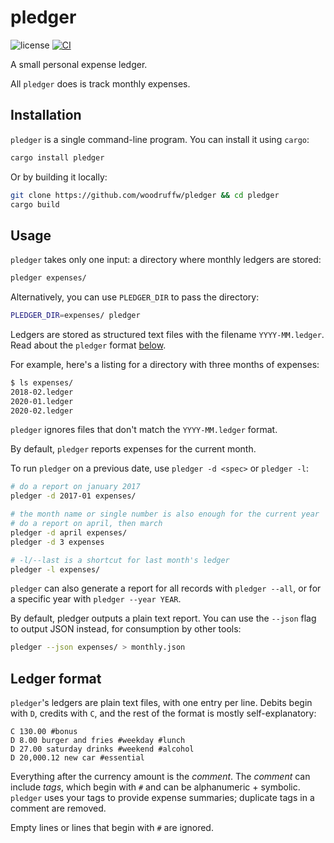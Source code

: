 pledger
=======

![license](https://raster.shields.io/badge/license-MIT%20with%20restrictions-green.png)
[![CI](https://github.com/woodruffw/pledger/actions/workflows/ci.yml/badge.svg)](https://github.com/woodruffw/pledger/actions/workflows/ci.yml)

A small personal expense ledger.

All `pledger` does is track monthly expenses.

## Installation

`pledger` is a single command-line program. You can install it using `cargo`:

```bash
cargo install pledger
```

Or by building it locally:

```bash
git clone https://github.com/woodruffw/pledger && cd pledger
cargo build
```

## Usage

`pledger` takes only one input: a directory where monthly ledgers are stored:

```bash
pledger expenses/
```

Alternatively, you can use `PLEDGER_DIR` to pass the directory:

```bash
PLEDGER_DIR=expenses/ pledger
```

Ledgers are stored as structured text files with the filename `YYYY-MM.ledger`. Read about the `pledger`
format [below](#ledger-format).

For example, here's a listing for a directory with three months of expenses:

```bash
$ ls expenses/
2018-02.ledger
2020-01.ledger
2020-02.ledger
```

`pledger` ignores files that don't match the `YYYY-MM.ledger` format.

By default, `pledger` reports expenses for the current month.

To run `pledger` on a previous date, use `pledger -d <spec>` or `pledger -l`:

```bash
# do a report on january 2017
pledger -d 2017-01 expenses/

# the month name or single number is also enough for the current year
# do a report on april, then march
pledger -d april expenses/
pledger -d 3 expenses

# -l/--last is a shortcut for last month's ledger
pledger -l expenses/
```

`pledger` can also generate a report for all records with `pledger --all`, or for a specific year
with `pledger --year YEAR`.

By default, pledger outputs a plain text report. You can use the `--json` flag to output JSON
instead, for consumption by other tools:

```bash
pledger --json expenses/ > monthly.json
```

## Ledger format

`pledger`'s ledgers are plain text files, with one entry per line. Debits begin with `D`,
credits with `C`, and the rest of the format is mostly self-explanatory:

```
C 130.00 #bonus
D 8.00 burger and fries #weekday #lunch
D 27.00 saturday drinks #weekend #alcohol
D 20,000.12 new car #essential
```

Everything after the currency amount is the _comment_. The _comment_ can include _tags_, which
begin with `#` and can be alphanumeric + symbolic. `pledger` uses your tags to provide expense
summaries; duplicate tags in a comment are removed.

Empty lines or lines that begin with `#` are ignored.
